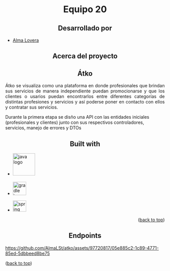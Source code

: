 <div align="center" id="readme-top">
 <h1 align="center">
    <b>Equipo 20</b>
    </h1>
</div>

<div align="center">
  
##  Desarrollado por 
  
  </div>
  
- [Alma Lovera](https://github.com/almalst)

<div align="center">
  
## Acerca del proyecto
  
<h2>Átko</h2> 
  
</div>

<p style="text-align: justify;">Átko se visualiza como una plataforma en donde profesionales que brindan sus servicios de manera independiente puedan promocionarse y que los clientes o usarios puedan encontrarlos entre diferentes categorías
de distintas profesiones y servicios y así poderse poner en contacto con ellos y contratar sus servicios.</p>
<p>Durante la primera etapa se disño una API con las entidades iniciales (profesionales y clientes) junto con sus respectivos controladores, servicios, manejo de errores y DTOs</p>

<div align="center">
    
## Built with
  
</div>

- [<img src="https://cdn.jsdelivr.net/gh/devicons/devicon/icons/java/java-original.svg" width="70" alt="java logo"  />](https://www.java.com/en/)
  <br><br>
- [<img src="https://cdn.jsdelivr.net/gh/devicons/devicon/icons/gradle/gradle-plain.svg" width="42" alt="gradle logo"  />](https://gradle.org/)
<p align="right">

- [<img src="https://cdn.jsdelivr.net/gh/devicons/devicon/icons/spring/spring-original.svg" height="35" width="42" alt="spring logo"  />](https://spring.io/)
<p align="right">(<a href="#readme-top">back to top</a>)</p>

<div align="center">
  
  ## Endpoints
  
   
</div>
    
    





https://github.com/AlmaLSt/atko/assets/97720817/05e885c2-1c89-4771-85ed-5dbbeed8be75




(<a href="#readme-top">back to top</a>)</p>


